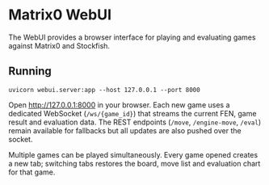 # Matrix0 WebUI

The WebUI provides a browser interface for playing and evaluating games against
Matrix0 and Stockfish.

## Running

```
uvicorn webui.server:app --host 127.0.0.1 --port 8000
```

Open <http://127.0.0.1:8000> in your browser. Each new game uses a dedicated
WebSocket (`/ws/{game_id}`) that streams the current FEN, game result and
evaluation data. The REST endpoints (`/move`, `/engine-move`, `/eval`) remain
available for fallbacks but all updates are also pushed over the socket.

Multiple games can be played simultaneously. Every game opened creates a new
tab; switching tabs restores the board, move list and evaluation chart for that
game.
